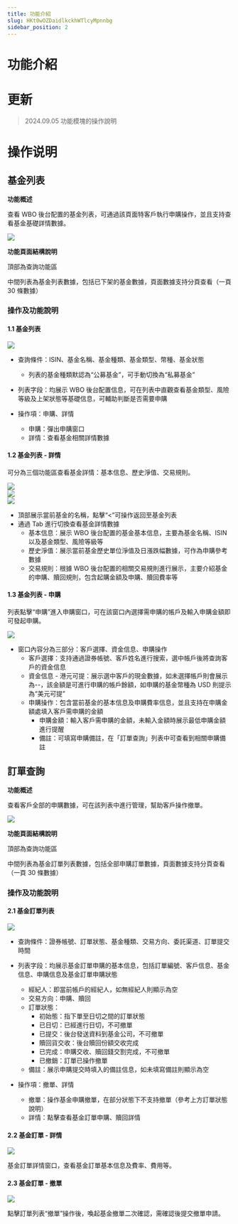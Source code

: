 ```yaml
---
title: 功能介紹
slug: HKt0wOZDaidlkckhWTlcyMpnnbg
sidebar_position: 2
---
```



# 功能介紹

# 更新

> 2024.09.05   功能模塊的操作說明

# 操作说明

## 基金列表

<b>功能概述</b>

查看 WBO 後台配置的基金列表，可通過該頁面特客戶執行申購操作，並且支持查看基金基礎詳情數據。

<img src="/assets/UbNjbkrl3onwb5xCHPscmjBIn8b.png" src-width="2868" src-height="1730" align="center"/>

<b>功能頁面結構說明</b>

頂部為查詢功能區

中間列表為基金列表數據，包括已下架的基金數據，頁面數據支持分頁查看（一頁 30 條數據）

### <b>操作及功能說明</b>

#### 1.1 基金列表

<img src="/assets/Y9W4bu9W7oDZZDxm0PAcwfFrn7b.png" src-width="2870" src-height="1736" align="center"/>

- 查詢條件：ISIN、基金名稱、基金種類、基金類型、幣種、基金狀態
    - 列表的基金種類默認為“公募基金”，可手動切換為“私募基金”

- 列表字段：均展示 WBO 後台配置信息，可在列表中直觀查看基金類型、風險等級及上架狀態等基礎信息，可輔助判斷是否需要申購
- 操作項：申購、詳情
    - 申購：彈出申購窗口
    - 詳情：查看基金相關詳情數據

#### 1.2 基金列表 - 詳情

可分為三個功能區查看基金詳情：基本信息、歷史淨值、交易規則。

<div class="flex gap-3 columns-3" column-size="3">
<div class="w-[33%]" width-ratio="33">
<img src="/assets/GTIDb5jYwom3rOxhG4mc2fnrnch.png" src-width="2858" src-height="1734" align="center"/>
</div>
<div class="w-[33%]" width-ratio="33">
<img src="/assets/PiO4bxb88oAwFCxd05TcSAaKnuf.png" src-width="2858" src-height="1736" align="center"/>
</div>
<div class="w-[33%]" width-ratio="33">
<img src="/assets/J5xSbmmRToJo38xza67c5a1on0g.png" src-width="2862" src-height="1732" align="center"/>
</div>
</div>

- 頂部展示當前基金的名稱，點擊“&lt;”可操作返回至基金列表
- 通過 Tab 進行切換查看基金詳情數據
    - 基本信息：展示 WBO 後台配置的基金基本信息，主要為基金名稱、ISIN 以及基金類型、風險等級等
    - 歷史淨值：展示當前基金歷史單位淨值及日漲跌幅數據，可作為申購參考數據
    - 交易規則：根據 WBO 後台配置的相關交易規則進行展示，主要介紹基金的申購、贖回規則，包含起購金額及申購、贖回費率等

#### 1.3 基金列表 - 申購

列表點擊“申購”進入申購窗口，可在該窗口內選擇需申購的帳戶及輸入申購金額即可發起申購。

<img src="/assets/PYx7bYVMToXQ0Cxbk0ycJhoZnnf.png" src-width="2862" src-height="1742" align="center"/>

- 窗口內容分為三部分：客戶選擇、資金信息、申購操作
    - 客戶選擇：支持通過證券帳號、客戶姓名進行搜索，選中帳戶後將查詢客戶的資金信息
    - 資金信息 - 港元可提：展示選中客戶的現金數據，如未選擇帳戶則會展示為--，該金額是可進行申購的帳戶餘額，如申購的基金幣種為 USD 則提示為“美元可提”
    - 申購操作：包含當前基金的基本信息及申購費率信息，並且支持在申購金額處填入客戶需申購的金額
        - 申購金額：輸入客戶需申購的金額，未輸入金額時展示最低申購金額進行提醒
        - 備註：可填寫申購備註，在「訂單查詢」列表中可查看到相關申購備註

## 訂單查詢

<b>功能概述</b>

查看客戶全部的申購數據，可在該列表中進行管理，幫助客戶操作撤單。

<img src="/assets/X5dsbxYSJozkEOxx9JycgUVxniO.png" src-width="2874" src-height="1736" align="center"/>

<b>功能頁面結構說明</b>

頂部為查詢功能區

中間列表為基金訂單列表數據，包括全部申購訂單數據，頁面數據支持分頁查看（一頁 30 條數據）

### <b>操作及功能說明</b>

#### 2.1 基金訂單列表

<img src="/assets/HUY7bZQidohKg5xbLrcczj2ZnDb.png" src-width="2874" src-height="1736" align="center"/>

- 查詢條件：證券帳號、訂單狀態、基金種類、交易方向、委託渠道、訂單提交時間
- 列表字段：均展示基金訂單申購的基本信息，包括訂單編號、客戶信息、基金信息、申購信息及基金訂單申購狀態
    - 經紀人：即當前帳戶的經紀人，如無經紀人則顯示為空
    - 交易方向：申購、贖回
    - 訂單狀態：
        - 初始態：指下單至日切之間的訂單狀態
        - 已日切：已經進行日切，不可撤單
        - 已提交：後台發送資料到基金公司，不可撤單
        - 贖回貨交收：後台贖回份額交收完成
        - 已完成：申購交收、贖回錢交割完成，不可撤單
        - 已撤銷：訂單已操作撤單
    - 備註：展示申購提交時填入的備註信息，如未填寫備註則顯示為空

- 操作項：撤單、詳情
    - 撤單：操作基金申購撤單，在部分狀態下不支持撤單（參考上方訂單狀態說明）
    - 詳情：點擊查看基金訂單申購、贖回詳情

#### 2.2 基金訂單 - 詳情

<img src="/assets/JMBOb4yBEobQubxly4bckcVEnId.png" src-width="2858" src-height="1732" align="center"/>

基金訂單詳情窗口，查看基金訂單基本信息及費率、費用等。

#### 2.3 基金訂單 - 撤單

<img src="/assets/E4OHboqdIoRlPqx2Smrc7sgYnTe.png" src-width="782" src-height="784" align="center"/>

點擊訂單列表“撤單”操作後，喚起基金撤單二次確認，需確認後提交撤單申請。

